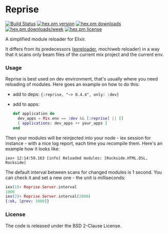 # Reprise
[![Build Status](https://travis-ci.org/herenowcoder/reprise.svg?branch=master)](https://travis-ci.org/herenowcoder/reprise)
[![hex.pm version](https://img.shields.io/hexpm/v/reprise.svg)](https://hex.pm/packages/reprise)
[![hex.pm downloads](https://img.shields.io/hexpm/dt/reprise.svg)](https://hex.pm/packages/reprise)
[![hex.pm downloads/week](https://img.shields.io/hexpm/dw/reprise.svg)](https://hex.pm/packages/reprise)
[![hex.pm license](https://img.shields.io/hexpm/l/reprise.svg)](https://github.com/herenowcoder/reprise/raw/master/LICENSE)

A simplified module reloader for Elixir.

It differs from its predecessors ([exreloader][1], mochiweb reloader)
in a way that it scans only beam files of the current mix project
and the current env.

[1]: http://github.com/yrashk/exreloader

### Usage

Reprise is best used on dev environment, that's usually where
you need reloading of modules. Here goes an example on how
to do this:

- add to deps: 
  `{:reprise, "~> 0.4.4", only: :dev}`

- add to apps:
    ```Elixir
    def application do
      dev_apps = Mix.env == :dev && [:reprise] || []
      [ applications: dev_apps ++ your_apps ]
    end
    ```

Then your modules will be reinjected into your node - iex session
for instance - with a nice log report, each time you recompile them.
Here's an example how it looks like:
```
iex> 12:14:59.163 [info] Reloaded modules: [Rockside.HTML.DSL, Rockside]
```

The default interval between scans for changed modules is 1 second.
You can check it and set a new one - the unit is milliseconds:
```Elixir
iex(1)> Reprise.Server.interval
1000
iex(2)> Reprise.Server.interval(2000)
{:ok, [prev: 1000]}
```

### License

The code is released under the BSD 2-Clause License.

